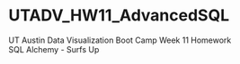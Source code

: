 # UTADV_HW11_AdvancedSQL
UT Austin Data Visualization Boot Camp Week 11 Homework \
SQL Alchemy - Surfs Up
